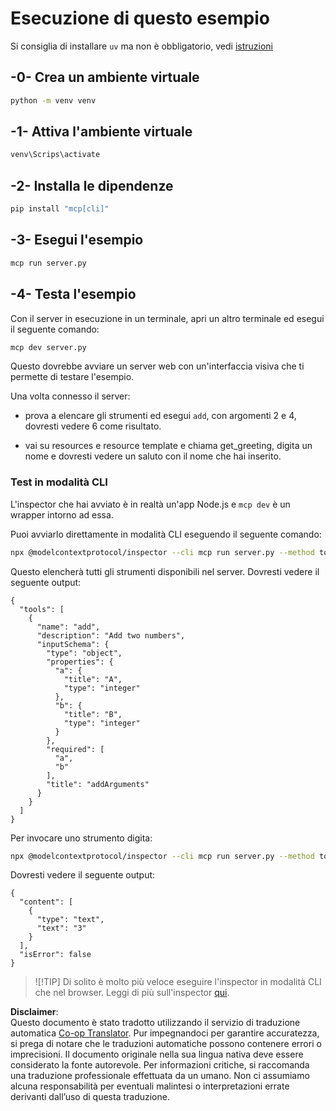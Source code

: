 <!--
CO_OP_TRANSLATOR_METADATA:
{
  "original_hash": "d0f0d7012325b286e4a717791b23ae7e",
  "translation_date": "2025-07-09T23:05:04+00:00",
  "source_file": "03-GettingStarted/01-first-server/solution/python/README.md",
  "language_code": "it"
}
-->
# Esecuzione di questo esempio

Si consiglia di installare `uv` ma non è obbligatorio, vedi [istruzioni](https://docs.astral.sh/uv/#highlights)

## -0- Crea un ambiente virtuale

```bash
python -m venv venv
```

## -1- Attiva l'ambiente virtuale

```bash
venv\Scrips\activate
```

## -2- Installa le dipendenze

```bash
pip install "mcp[cli]"
```

## -3- Esegui l'esempio

```bash
mcp run server.py
```

## -4- Testa l'esempio

Con il server in esecuzione in un terminale, apri un altro terminale ed esegui il seguente comando:

```bash
mcp dev server.py
```

Questo dovrebbe avviare un server web con un'interfaccia visiva che ti permette di testare l'esempio.

Una volta connesso il server:

- prova a elencare gli strumenti ed esegui `add`, con argomenti 2 e 4, dovresti vedere 6 come risultato.

- vai su resources e resource template e chiama get_greeting, digita un nome e dovresti vedere un saluto con il nome che hai inserito.

### Test in modalità CLI

L'inspector che hai avviato è in realtà un'app Node.js e `mcp dev` è un wrapper intorno ad essa.

Puoi avviarlo direttamente in modalità CLI eseguendo il seguente comando:

```bash
npx @modelcontextprotocol/inspector --cli mcp run server.py --method tools/list
```

Questo elencherà tutti gli strumenti disponibili nel server. Dovresti vedere il seguente output:

```text
{
  "tools": [
    {
      "name": "add",
      "description": "Add two numbers",
      "inputSchema": {
        "type": "object",
        "properties": {
          "a": {
            "title": "A",
            "type": "integer"
          },
          "b": {
            "title": "B",
            "type": "integer"
          }
        },
        "required": [
          "a",
          "b"
        ],
        "title": "addArguments"
      }
    }
  ]
}
```

Per invocare uno strumento digita:

```bash
npx @modelcontextprotocol/inspector --cli mcp run server.py --method tools/call --tool-name add --tool-arg a=1 --tool-arg b=2
```

Dovresti vedere il seguente output:

```text
{
  "content": [
    {
      "type": "text",
      "text": "3"
    }
  ],
  "isError": false
}
```

> ![!TIP]
> Di solito è molto più veloce eseguire l'inspector in modalità CLI che nel browser.
> Leggi di più sull'inspector [qui](https://github.com/modelcontextprotocol/inspector).

**Disclaimer**:  
Questo documento è stato tradotto utilizzando il servizio di traduzione automatica [Co-op Translator](https://github.com/Azure/co-op-translator). Pur impegnandoci per garantire accuratezza, si prega di notare che le traduzioni automatiche possono contenere errori o imprecisioni. Il documento originale nella sua lingua nativa deve essere considerato la fonte autorevole. Per informazioni critiche, si raccomanda una traduzione professionale effettuata da un umano. Non ci assumiamo alcuna responsabilità per eventuali malintesi o interpretazioni errate derivanti dall’uso di questa traduzione.